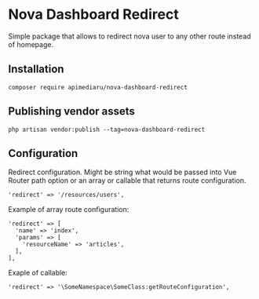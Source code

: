 # Nova Dashboard Redirect

Simple package that allows to redirect nova user to any other route instead of homepage.

## Installation

```
composer require apimediaru/nova-dashboard-redirect
```

## Publishing vendor assets

```
php artisan vendor:publish --tag=nova-dashboard-redirect
```

## Configuration

Redirect configuration. Might be string what would be passed into Vue Router path option or an array or callable that returns route configuration.

```
'redirect' => '/resources/users',
```

Example of array route configuration:
```
'redirect' => [
  'name' => 'index',
  'params' => [
    'resourceName' => 'articles',
  ],
],
```

Exaple of callable:
```
'redirect' => '\SomeNamespace\SomeClass:getRouteConfiguration',
```
